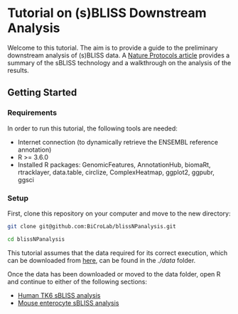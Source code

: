 # Tutorial on (s)BLISS Downstream Analysis

Welcome to this tutorial. The aim is to provide a guide to the
preliminary downstream analysis of (s)BLISS data. A [Nature Protocols
article]() provides a summary of the sBLISS technology and a walkthrough
on the analysis of the results.

## Getting Started

### Requirements

In order to run this tutorial, the following tools are needed:
* Internet connection (to dynamically retrieve the ENSEMBL reference
annotation)
* R \>= 3.6.0
* Installed R packages: GenomicFeatures,
AnnotationHub, biomaRt, rtracklayer, data.table, circlize, ComplexHeatmap,
ggplot2, ggpubr, ggsci

### Setup

First, clone this repository on your computer and move to the new
directory:

``` bash
git clone git@github.com:BiCroLab/blissNPanalysis.git

cd blissNPanalysis
```

This tutorial assumes that the data required for its correct execution,
which can be downloaded from [here](), can be found in the *./data*
folder.

Once the data has been downloaded or moved to the data folder, open R
and continue to either of the following sections:

* [Human TK6 sBLISS analysis](README_human.md)
* [Mouse enterocyte sBLISS analysis](README_mouse.md)
